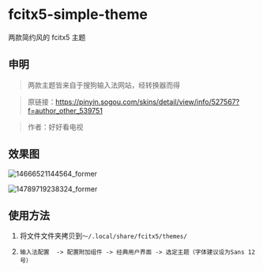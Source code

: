 # fcitx5-simple-theme
两款简约风的 fcitx5 主题
## 申明

> 两款主题皆来自于搜狗输入法网站，经转换器而得

> 原链接：https://pinyin.sogou.com/skins/detail/view/info/527567?f=author_other_539751

> 作者：好好看电视

## 效果图

![14666521144564_former](/home/arc/.local/share/fcitx5/themes/white/14666521144564_former.png)

![14789719238324_former](/home/arc/.local/share/fcitx5/themes/black/14789719238324_former.png)

## 使用方法

1. 将文件文件夹拷贝到`～/.local/share/fcitx5/themes/`

2. `输入法配置  -> 配置附加组件 -> 经典用户界面 -> 选定主题（字体建议设为Sans 12号）`
